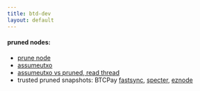 ```yaml
---
title: btd-dev
layout: default
---
```


#### pruned nodes:
- [prune node](https://bitcoin.stackexchange.com/questions/92769/bitcoin-full-node-how-to-run-a-pruned-node-explaining-pruning)
- [assumeutxo](https://bitcoinops.org/en/topics/assumeutxo/)
- [assumeutxo vs pruned, read thread](https://bitcoin.stackexchange.com/questions/116030/skip-ibd-on-pruned-node/116106)
- trusted pruned snapshots: BTCPay [fastsync](https://docs.btcpayserver.org/Docker/fastsync/), [specter](https://prunednode.today/), [eznode](https://ezno.de/)